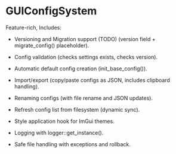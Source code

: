 # GUIConfigSystem

Feature-rich, Includes:

- Versioning and Migration support (TODO) (version field + migrate_config() placeholder).

- Config validation (checks settings exists, checks version).

- Automatic default config creation (init_base_config()).

- Import/export (copy/paste configs as JSON, includes clipboard handling).

- Renaming configs (with file rename and JSON updates).

- Refresh config list from filesystem (dynamic sync).

- Style application hook for ImGui themes.

- Logging with logger::get_instance().

- Safe file handling with exceptions and rollback.
